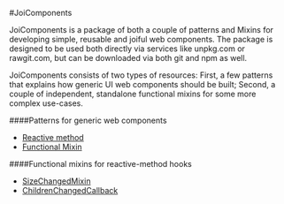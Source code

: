 #JoiComponents

JoiComponents is a package of both a couple of patterns and Mixins for developing simple, 
reusable and joiful web components. The package is designed to be used both directly via services 
like unpkg.com or rawgit.com, but can be downloaded via both git and npm as well.

JoiComponents consists of two types of resources: First, a few patterns
that explains how generic UI web components should be built; Second, a couple of independent, standalone 
functional mixins for some more complex use-cases.

####Patterns for generic web components

* [Reactive method](tutorials/Pattern1_ReactiveMethod.md)
* [Functional Mixin](tutorials/Pattern2_FunctionalMixin.md)

####Functional mixins for reactive-method hooks

* [SizeChangedMixin](tutorials/SizeChangedMixin.md)
* [ChildrenChangedCallback](tutorials/ChildrenChangedMixin.md)
